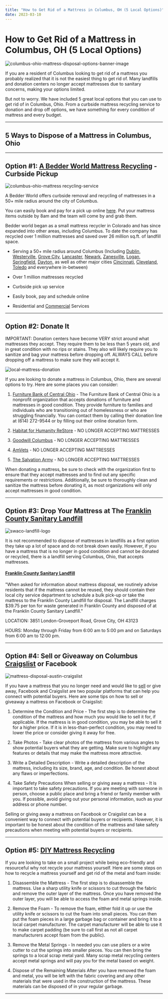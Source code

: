 ```yaml
---
title: "How to Get Rid of a Mattress in Columbus, OH (5 Local Options)"
date: 2023-03-10
---
```


# How to Get Rid of a Mattress in Columbus, OH (5 Local Options)

![columbus-ohio-mattress-disposal-options-banner-image](images/Most-Attractive-Youtube-Thumbnail-2023-03-10T081028.445-1024x576.png)

If you are a resident of Columbus looking to get rid of a mattress you probably realized that it is not the easiest thing to get rid of. Many landfills and donation centers no longer accept mattresses due to sanitary concerns, making your options limited.

But not to worry. We have included 5 great local options that you can use to get rid of in Columbus, Ohio. From a curbside mattress recycling service to donation and drop off options, we have something for every condition of mattress and every budget.

* * *

## 5 Ways to Dispose of a Mattress in Columbus, Ohio

* * *

## Option #1: [A Bedder World Mattress Recycling](https://www.abedderworld.com/Columbus-OH) - Curbside Pickup

![columbus-ohio-mattress recycling-service](images/Screen-Shot-2023-03-09-at-7.44.46-PM-1024x590.png)

A Bedder World offers curbside removal and recycling of mattresses in a 50+ mile radius around the city of Columbus.

You can easily book and pay for a pick up online [here](https://www.abedderworld.com/Columbus-OH). Put your mattress items outside by 8am and the team will come by and grab them.

Bedder world began as a small mattress recycler in Colorado and has since expanded into other areas, including Columbus. To date the company has recycled over 1 million mattresses and saved over 26 million sq.ft. of landfill space.

- Serving a 50+ mile radius around Columbus (Including [Dublin](https://www.abedderworld.com/Dublin-OH), [Westerville](https://www.abedderworld.com/Westerville-OH), [Grove City](https://www.abedderworld.com/Grove-City-OH), [Lancaster](https://www.abedderworld.com/Lancaster-OH), [Newark](https://www.abedderworld.com/Newark-OH), [Zanesville](https://www.abedderworld.com/Zanesville-OH), [Logan](https://www.abedderworld.com/Logan-OH), [Springfield](https://www.abedderworld.com/Springfield-OH), [Dayton](https://www.abedderworld.com/Dayton-OH), as well as other major cities [Cincinnati](https://www.abedderworld.com/how-to-get-rid-of-a-mattress-in-cincinnati-oh.html/), [Cleveland](https://www.abedderworld.com/how-to-get-rid-of-a-mattress-in-cleveland-oh-5-local-options.html/), [Toledo](https://www.abedderworld.com/how-to-get-rid-of-a-mattress-in-toledo-ohio.html/) and everywhere in-between)

- Over 1 million mattresses recycled

- Curbside pick up service

- Easily book, pay and schedule online

- Residential and [Commercial](https://www.abedderworld.com/commercial/) Services

* * *

## Option #2: Donate It

IMPORTANT: Donation centers have become VERY strict around what mattresses they accept. They require them to be less than 5 years old, and in great condition with no rips or stains. They also will likely require you to sanitize and bag your mattress before dropping off. ALWAYS CALL before dropping off a mattress to make sure they will accept it.

![local-mattress-donation](images/Donate-Local-Red-243x300-1.png)

If you are looking to donate a mattress in Columbus, Ohio, there are several options to try. Here are some places you can consider:

1. [Furniture Bank of Central Ohio](https://furniturebankcoh.org/) - The Furniture Bank of Central Ohio is a nonprofit organization that accepts donations of furniture and mattresses in good condition. They provide furniture to families and individuals who are transitioning out of homelessness or who are struggling financially. You can contact them by calling their donation line at (614) 272-9544 or by filling out their online donation form.

3. [Habitat for Humanity ReStore](https://www.habitatmidohio.org/restore/overview.html) - NO LONGER ACCEPTING MATTRESSES

5. [Goodwill Columbus](https://www.goodwillcolumbus.org/) - NO LONGER ACCEPTING MATTRESSES

7. [AmVets](https://www.ohamvets.org/) - NO LONGER ACCEPTING MATTRESSES

9. [The Salvation Army](https://easternusa.salvationarmy.org/southwest-ohio/central-ohio/) - NO LONGER ACCEPTING MATTRESSES

When donating a mattress, be sure to check with the organization first to ensure that they accept mattresses and to find out any specific requirements or restrictions. Additionally, be sure to thoroughly clean and sanitize the mattress before donating it, as most organizations will only accept mattresses in good condition.

* * *

## Option #3: Drop Your Mattress at The [Franklin County Sanitary Landfill](https://www.swaco.org/286/Franklin-County-Sanitary-Landfill)

![swaco-landfill-logo](images/Screen-Shot-2023-03-09-at-8.12.49-PM-1024x200.png)

It is not recommended to dispose of mattresses in landfills as a first option they take up a lot of space and do not break down easily. However, if you have a mattress that is no longer in good condition and cannot be donated or recycled, there is a landfill serving Columbus, Ohio, that accepts mattresses.

#### [Franklin County Sanitary Landfill](https://www.swaco.org/286/Franklin-County-Sanitary-Landfill)

"When asked for information about mattress disposal, we routinely advise residents that if the mattress cannot be reused, they should contain their local city service department to schedule a bulk pick-up or take the mattress to the Franklin County Landfill for disposal. The Landfill charges $39.75 per ton for waste generated in Franklin County and disposed of at the Franklin County Sanitary Landfill."

LOCATION: 3851 London-Groveport Road, Grove City, OH 43123

HOURS: Monday through Friday from 6:00 am to 5:00 pm and on Saturdays from 6:00 am to 12:00 pm.

* * *

## Option #4: Sell or Giveaway on Columbus [Craigslist](https://columbus.craigslist.org/) or Facebook

![mattress-disposal-austin-craigslist](images/Screen-Shot-2019-12-11-at-8.06.07-AM-edited.png)

If you have a mattress that you no longer need and would like to [sell](https://www.abedderworld.com/how-to-sell-used-mattresses.html/) or give away, Facebook and Craigslist are two popular platforms that can help you connect with potential buyers. Here are some tips on how to sell or giveaway a mattress on Facebook or Craigslist:

1. Determine the Condition and Price - The first step is to determine the condition of the mattress and how much you would like to sell it for, if applicable. If the mattress is in good condition, you may be able to sell it for a higher price. If it is in less-than-perfect condition, you may need to lower the price or consider giving it away for free.

3. Take Photos - Take clear photos of the mattress from various angles to show potential buyers what they are getting. Make sure to highlight any features or details that may make the mattress more attractive.

5. Write a Detailed Description - Write a detailed description of the mattress, including its size, brand, age, and condition. Be honest about any flaws or imperfections.

7. Take Safety Precautions When selling or giving away a mattress - It is important to take safety precautions. If you are meeting with someone in person, choose a public place and bring a friend or family member with you. If possible, avoid giving out your personal information, such as your address or phone number.

Selling or giving away a mattress on Facebook or Craigslist can be a convenient way to connect with potential buyers or recipients. However, it is important to be honest about the condition of the mattress and take safety precautions when meeting with potential buyers or recipients.

* * *

## Option #5: [DIY Mattress Recycling](https://www.abedderworld.com/how-to-recycle-a-mattress/)

If you are looking to take on a small project while being eco-friendly and resourceful why not recycle your mattress yourself. Here are some steps on how to recycle a mattress yourself and get rid of the metal and foam inside:

1. Disassemble the Mattress - The first step is to disassemble the mattress. Use a sharp utility knife or scissors to cut through the fabric and remove the outer layer of the mattress. Once you have removed the outer layer, you will be able to access the foam and metal springs inside.

3. Remove the Foam - To remove the foam, eitther fold it up or use the utility knife or scissors to cut the foam into small pieces. You can then put the foam pieces in a large garbage bag or container and bring it to a local carpet manufacturer. The carpet manufacturer will be able to use it to make carpet padding (be sure to call first as not all carpet manufacturers accept foam from the public).

5. Remove the Metal Springs - In needed you can use pliers or a wire cutter to cut the springs into smaller pieces. You can then bring the springs to a local scrap metal yard. Many scrap metal recycling centers accept metal springs and will pay you for the metal based on weight.

7. Dispose of the Remaining Materials After you have removed the foam and metal, you will be left with the fabric covering and any other materials that were used in the construction of the mattress. These materials can be disposed of in your regular garbage.

* * *
